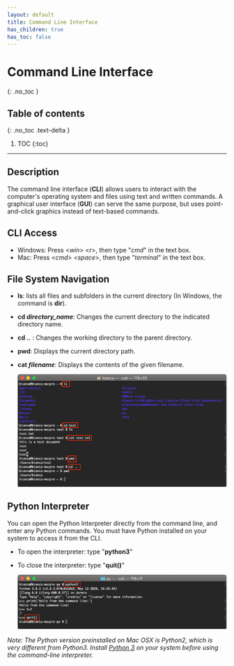 ```yaml
---
layout: default
title: Command Line Interface
has_children: true
has_toc: false
---
```


# Command Line Interface
{: .no_toc }
## Table of contents
{: .no_toc .text-delta }

1. TOC
{:toc}

---

## Description
The command line interface (**CLI**) allows users to interact with the computer's operating system and files using text and written commands. A graphical user interface (**GUI**) can serve the same purpose, but uses point-and-click graphics instead of text-based commands. 

## CLI Access
- Windows: Press <*win*> <*r*>, then type "*cmd*" in the text box.
- Mac: Press <*cmd*> <*space*>, then type "*terminal*" in the text box.

## File System Navigation
- **ls**: lists all files and subfolders in the current directory (In Windows, the command is **dir**).
- **cd *directory_name***: Changes the current directory to the indicated directory name.
- **cd ..** : Changes the working directory to the parent directory.
- **pwd**: Displays the current directory path.
- **cat *filename***: Displays the contents of the given filename.

  ![](/assets/cli-file-system-navigation.png)

## Python Interpreter
You can open the Python Interpreter directly from the command line, and enter any Python commands. You must have Python installed on your system to access it from the CLI. 
- To open the interpreter:  type "**python3**"
- To close the interpreter: type "**quit()**"

  ![](/assets/cli-interpreter.png)

*Note: The Python version preinstalled on Mac OSX is Python2, which is very different from Python3. Install [Python 3](https://www.python.org/downloads/mac-osx/) on your system before using the command-line interpreter.*
